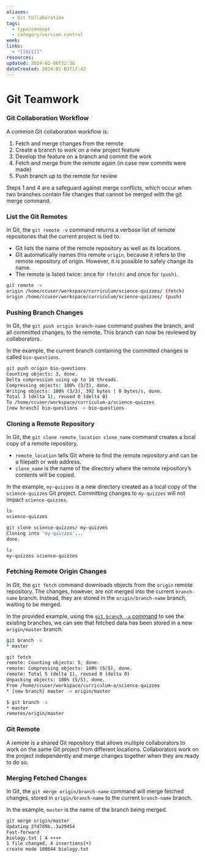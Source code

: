 ```yaml
---
aliases:
  - Git Collaboration
tags:
  - type/concept
  - category/version-control
week: 
links:
  - "[[Git]]"
resources: 
updated: 2024-02-06T22:36
dateCreated: 2024-02-03T17:42
---
```

# Git Teamwork
### Git Collaboration Workflow

A common Git collaboration workflow is:

1.  Fetch and merge changes from the remote
2.  Create a branch to work on a new project feature
3.  Develop the feature on a branch and commit the work
4.  Fetch and merge from the remote again (in case new commits were made)
5.  Push branch up to the remote for review

Steps 1 and 4 are a safeguard against merge conflicts, which occur when two branches contain file changes that cannot be merged with the git merge command.

### List the Git Remotes

In Git, the `git remote -v` command returns a verbose list of remote repositories that the current project is tied to.

-   Git lists the name of the remote repository as well as its locations.
-   Git automatically names this remote `origin`, because it refers to the remote repository of origin. However, it is possible to safely change its name.
-   The remote is listed twice: once for `(fetch)` and once for `(push)`.

```sh
git remote -v
origin /home/ccuser/workspace/curriculum/science-quizzes/ (fetch)
origin /home/ccuser/workspace/curriculum/science-quizzes/ (push)
```

### Pushing Branch Changes

In Git, the `git push origin branch-name` command pushes the branch, and all committed changes, to the remote. This branch can now be reviewed by collaborators.

In the example, the current branch containing the committed changes is called `bio-questions`.

```sh
git push origin bio-questions
Counting objects: 3, done.
Delta compression using up to 16 threads.
Compressing objects: 100% (3/3), done.
Writing objects: 100% (3/3), 392 bytes | 0 bytes/s, done.
Total 3 (delta 1), reused 0 (delta 0)
To /home/ccuser/workspace/curriculum-a/science-quizzes
[new branch] bio-questions -> bio-questions
```

### Cloning a Remote Repository

In Git, the `git clone remote_location clone_name` command creates a local copy of a remote repository.

-   `remote_location` tells Git where to find the remote repository and can be a filepath or web address.
-   `clone_name` is the name of the directory where the remote repository’s contents will be copied.

In the example, `my-quizzes` is a new directory created as a local copy of the `science-quizzes` Git project. Committing changes to `my-quizzes` will not impact `science-quizzes`.

```bash
ls
science-quizzes

git clone science-quizzes/ my-quizzes
Cloning into 'my-quizzes'...
done.

ls
my-quizzes science-quizzes
```

### Fetching Remote Origin Changes

In Git, the `git fetch` command downloads objects from the `origin` remote repository. The changes, however, are not merged into the current `branch-name` branch. Instead, they are stored in the `origin/branch-name` branch, waiting to be merged.

In the provided example, using the [`git branch -a` command](https://git-scm.com/docs/git-branch#Documentation/git-branch.txt--a) to see the existing branches, we can see that fetched data has been stored in a new `origin/master` branch.

```bash
git branch -a
* master

git fetch
remote: Counting objects: 5, done.
remote: Compressing objects: 100% (5/5), done.
remote: Total 5 (delta 1), reused 0 (delta 0)
Unpacking objects: 100% (5/5), done.
From /home/ccuser/workspace/curriculum-a/science-quizzes
* [new branch] master -> origin/master

$ git branch -a
* master
remotes/origin/master
```

### Git Remote

A _remote_ is a shared Git repository that allows multiple collaborators to work on the same Git project from different locations. Collaborators work on the project independently and merge changes together when they are ready to do so.

### Merging Fetched Changes

In Git, the `git merge origin/branch-name` command will merge fetched changes, stored in `origin/branch-name` to the current `branch-name` branch.

In the example, `master` is the name of the branch being merged.

```bash
git merge origin/master
Updating 2fd7d9b..3a29454
Fast-forward
biology.txt | 4 ++++
1 file changed, 4 insertions(+)
create mode 100644 biology.txt
```